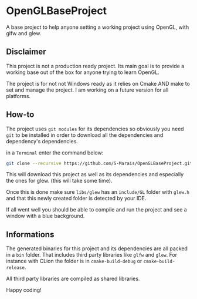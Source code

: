 # OpenGLBaseProject
A base project to help anyone setting a working project using OpenGL, with glfw and glew.

## Disclaimer
This project is not a production ready project. Its main goal is to provide a working base out of the box for anyone trying to learn OpenGL.

The project is for not not Windows ready as it relies on Cmake AND make to set and manage the project.
I am working on a future version for all platforms.

## How-to
The project uses `git modules` for its dependencies so obviously you need `git` to be installed in order to download 
all the dependencies and dependency's dependencies.

in a `Terminal` enter the command below:
```bash
git clone --recursive https://github.com/S-Marais/OpenGLBaseProject.git OpenGLBaseProject
```
This will download this project as well as its dependencies and especially the ones for glew. (this will take some time).

Once this is done make sure `libs/glew` has an `include/GL` folder with `glew.h` and that this newly created folder is 
detected by your IDE.

If all went well you should be able to compile and run the project and see a window with a blue background.

## Informations
The generated binaries for this project and its dependencies are all packed in a `bin` folder. That includes third party
libraries like `glfw` and `glew`. For instance with CLion the folder is in `cmake-build-debug` or `cmake-build-release`.

All third party libraries are compiled as shared libraries.

Happy coding!

